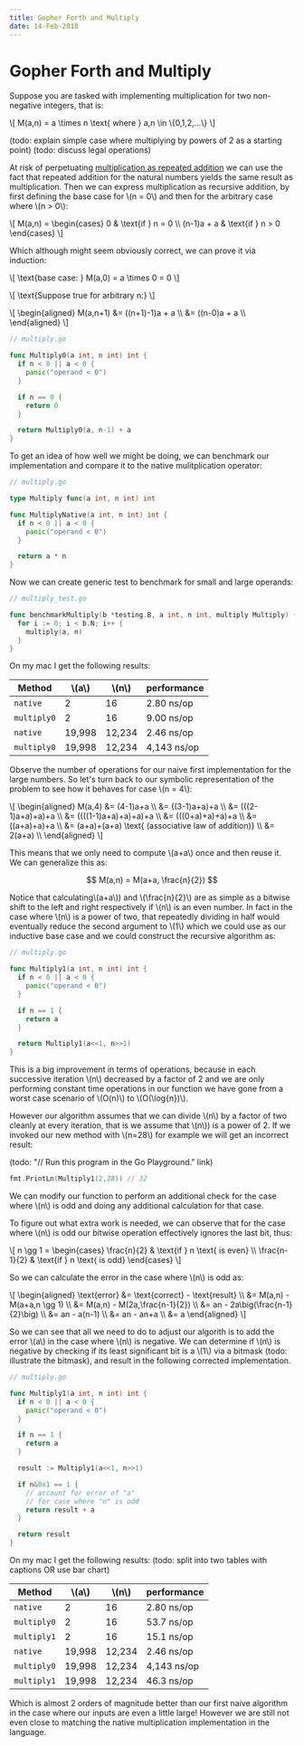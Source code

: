 ```yaml
---
title: Gopher Forth and Multiply
date: 14-Feb-2018
---
```

# Gopher Forth and Multiply

Suppose you are tasked with implementing multiplication for two non-negative integers, that is:

\\[ M(a,n) = a \times n  \text{ where } a,n \in \\{0,1,2,...\\} \\] 

(todo: explain simple case where multiplying by powers of 2 as a starting point)
(todo: discuss legal operations)

At risk of perpetuating [multiplication as repeated addition](https://www.maa.org/external_archive/devlin/devlin_06_08.html) we can use the fact that repeated addition for the natural numbers yields the same result as multiplication. Then we can express multiplication as recursive addition, by first defining the base case for \\(n = 0\\) and then for the arbitrary case where \\(n > 0\\):

\\[
M(a,n) = 
\\begin{cases}
  0          & \\text{if } n = 0 \\\\
  (n-1)a + a & \\text{if } n > 0
\\end{cases} \\]

Which although might seem obviously correct, we can prove it via induction:

\\[ \text{base case: }  M(a,0) = a \\times 0 = 0 \\]

\\[ \text{Suppose true for arbitrary n:} \\]

\\[ \\begin{aligned}
M(a,n+1) &= ((n+1)-1)a + a \\\\
         &= ((n-0)a + a \\\\
\\end{aligned} \\]

```go
// multiply.go

func Multiply0(a int, n int) int {
  if n < 0 || a < 0 {
    panic("operand < 0")
  }

  if n == 0 {
    return 0
  }

  return Multiply0(a, n-1) + a
}
```  

To get an idea of how well we might be doing, we can benchmark our implementation and compare it to the native mulitplication operator:

```go
// multiply.go

type Multiply func(a int, n int) int

func MultiplyNative(a int, n int) int {
  if n < 0 || a < 0 {
    panic("operand < 0")
  }

  return a * n
}
```

Now we can create generic test to benchmark for small and large operands:

```go
// multiply_test.go

func benchmarkMultiply(b *testing.B, a int, n int, multiply Multiply) {
  for i := 0; i < b.N; i++ {
    multiply(a, n)
  }
}
```

On my mac I get the following results:

| Method      | \\(a\\)  | \\(n\\)  | performance |
|-------------|----------|----------|-------------|
| `native`    | 2        | 16       | 2.80 ns/op  |
| `multiply0` | 2        | 16       | 9.00 ns/op  |
| `native`    | 19,998   | 12,234   | 2.46 ns/op  |
| `multiply0` | 19,998   | 12,234   | 4,143 ns/op  |

Observe the number of operations for our naive first implementation for the large numbers. So let's turn back to our symbolic representation of the problem to see how it behaves for case \\(n = 4\\):

<div katex>
\[ \begin{aligned}
M(a,4) &= (4-1)a+a \\
       &= ((3-1)a+a)+a \\
       &= (((2-1)a+a)+a)+a \\
       &= ((((1-1)a+a)+a)+a)+a \\
       &= (((0+a)+a)+a)+a \\
       &= ((a+a)+a)+a \\
       &= (a+a)+(a+a) \text{ (associative law of addition)} \\ 
       &= 2(a+a) \\
\end{aligned} \]
</div>

This means that we only need to compute \\(a+a\\) once and then reuse it. We can generalize this as:

$$ M(a,n) = M(a+a, \frac{n}{2}) $$

Notice that calculating\\(a+a\\)) and \\(\\frac{n}{2}\\) are as simple as a bitwise shift to the left and right respectively if \\(n\\) is an even number. In fact in the case where \\(n\\) is a power of two, that repeatedly dividing in half would eventually reduce the second argument to \\(1\\) which we could use as our inductive base case and we could construct the recursive algorithm as:

```go
// multiply.go

func Multiply1(a int, n int) int {
  if n < 0 || a < 0 {
    panic("operand < 0")
  }

  if n == 1 {
    return a
  }

  return Multiply1(a<<1, n>>1)
}
```

This is a big improvement in terms of operations, because in each successive iteration \\(n\\) decreased by a factor of 2 and we are only performing constant time operations in our function we have gone from a worst case scenario of \\(O(n)\\) to \\(O(\log{n})\\). 

However our algorithm assumes that we can divide \\(n\\) by a factor of two cleanly at every iteration, that is we assume that \\(n\\)) is a power of 2. If we invoked our new method with \\(n=28\\) for example we will get an incorrect result:

(todo: "// Run this program in the Go Playground." link)
```go
fmt.PrintLn(Multiply1(2,28)) // 32
```

We can modify our function to perform an additional check for the case where \\(n\\) is odd and doing any additional calculation for that case.

To figure out what extra work is needed, we can observe that for the case where \\(n\\) is odd our bitwise operation effectively ignores the last bit, thus:

\\[
n \gg 1 = 
\\begin{cases}
  \frac{n}{2} & \\text{if } n \text{ is even} \\\\
  \frac{n-1}{2} & \\text{if } n \text{ is odd}
\\end{cases} \\]

So we can calculate the error  in the case where \\(n\\) is odd as:

\\[ \\begin{aligned}
\\text{error} &= \text{correct} - \\text{result} \\\\
              &= M(a,n) - M(a+a,n \gg 1) \\\\
              &= M(a,n) - M(2a,\frac{n-1}{2}) \\\\
              &= an - 2a\big(\frac{n-1}{2}\big) \\\\
              &= an - a(n-1) \\\\
              &= an - an+a \\\\
              &= a
\\end{aligned} \\]

So we can see that all we need to do to adjust our algorith is to add the error \\(a\\) in the case where \\(n\\) is negative. We can determine if \\(n\\) is negative by checking if its least significant bit is a \\(1\\) via a bitmask (todo: illustrate the bitmask), and result in the following corrected implementation.

```go
// multiply.go

func Multiply1(a int, n int) int {
  if n < 0 || a < 0 {
    panic("operand < 0")
  }

  if n == 1 {
    return a
  }

  result := Multiply1(a<<1, n>>1)

  if n&0x1 == 1 {
    // account for error of "a" 
    // for case where "n" is odd
    return result + a 
  }

  return result
}
```

On my mac I get the following results: (todo: split into two tables with captions OR use bar chart)

| Method      | \\(a\\)  | \\(n\\)  | performance |
|-------------|----------|----------|-------------|
| `native`    | 2        | 16       | 2.80 ns/op  |
| `multiply0` | 2        | 16       | 53.7 ns/op  |
| `multiply1` | 2        | 16       | 15.1 ns/op  |
| `native`    | 19,998   | 12,234   | 2.46 ns/op  |
| `multiply0` | 19,998   | 12,234   | 4,143 ns/op  |
| `multiply1` | 19,998   | 12,234   | 46.3 ns/op  |

Which is almost 2 orders of magnitude better than our first naive algorithm in the case where our inputs are even a little large! However we are still not even close to matching the native multiplication implementation in the language.




